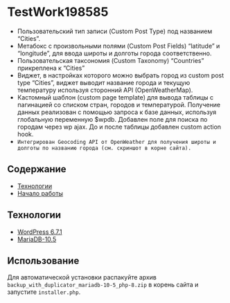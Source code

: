 # TestWork198585
- Пользовательский тип записи (Custom Post Type) под названием “Cities”.
- Метабокс с произвольными полями (Custom Post Fields) “latitude” и “longitude”, для ввода широты и долготы города соответственно.
- Пользовательская таксономия (Custom Taxonomy) “Countries” прикреплена к “Cities”
- Виджет, в настройках которого можно выбрать город из custom post type “Cities”, виджет выводит название города и текущую температуру используя сторонний API (OpenWeatherMap).
- Кастомный шаблон (custom page template) для вывода таблицы c пагинацией со списком стран, городов и температурой. Получение данных реализован с помощью запроса к базе данных, используя глобальную переменную $wpdb. Добавлен поле для поиска по городам через wp ajax. До и после таблицы добавлен custom action hook.
- ```Интегрирован Geocoding API от OpenWeather для получения широты и долготы по названию города (см. скриншот в корне сайта).```

## Содержание
- [Технологии](#технологии)
- [Начало работы](#начало-работы)

## Технологии
- [WordPress 6.7.1](https://wordpress.org/)
- [MariaDB-10.5](https://mariadb.org/mariadb/all-releases/)

## Использование
Для автоматической установки распакуйте архив
```backup_with_duplicator_mariadb-10-5_php-8.zip``` в корень сайта и запустите ```installer.php```.